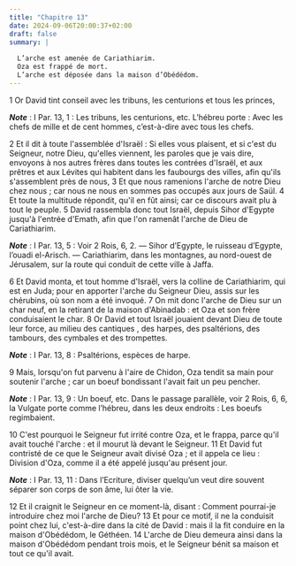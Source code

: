 ```yaml
---
title: "Chapitre 13"
date: 2024-09-06T20:00:37+02:00
draft: false
summary: |
  
  L’arche est amenée de Cariathiarim.
  Oza est frappé de mort.
  L’arche est déposée dans la maison d’Obédédom.
---
```



1 Or David tint conseil avec les tribuns, les centurions et tous les princes,

***Note*** :  I Par. 13, 1 : Les tribuns, les centurions, etc. L’hébreu porte : Avec les chefs de mille et de cent hommes, c’est-à-dire avec tous les chefs.

2 Et il dit à toute l'assemblée d'Israël : Si elles vous plaisent, et si c'est du Seigneur, notre Dieu, qu'elles viennent, les paroles que je vais dire, envoyons à nos autres frères dans toutes les contrées d'Israël, et aux prêtres et aux Lévites qui habitent dans les faubourgs des villes, afin qu'ils s'assemblent près de nous, 3 Et que nous ramenions l'arche de notre Dieu chez nous ; car nous ne nous en sommes pas occupés aux jours de Saül. 4 Et toute la multitude répondit, qu'il en fût ainsi; car ce discours avait plu à tout le peuple. 5 David rassembla donc tout Israël, depuis Sihor d'Egypte jusqu'à l'entrée d'Emath, afin que l'on ramenât l'arche de Dieu de Cariathiarim.

***Note*** :  I Par. 13, 5 : Voir 2 Rois, 6, 2. ― Sihor d’Egypte, le ruisseau d’Egypte, l’ouadi el-Arisch. ― Cariathiarim, dans les montagnes, au nord-ouest de Jérusalem, sur la route qui conduit de cette ville à Jaffa.


6 Et David monta, et tout homme d'Israël, vers la colline de Cariathiarim, qui est en Juda; pour en apporter l'arche du Seigneur Dieu, assis sur les chérubins, où son nom a été invoqué. 7 On mit donc l'arche de Dieu sur un char neuf, en la retirant de la maison d'Abinadab : et Oza et son frère conduisaient le char. 8 Or David et tout Israël jouaient devant Dieu de toute leur force, au milieu des cantiques , des harpes, des psaltérions, des tambours, des cymbales et des trompettes.

***Note*** :  I Par. 13, 8 : Psaltérions, espèces de harpe.


9 Mais, lorsqu'on fut parvenu à l'aire de Chidon, Oza tendit sa main pour soutenir l'arche ; car un boeuf bondissant l'avait fait un peu pencher.

***Note*** :  I Par. 13, 9 : Un boeuf, etc. Dans le passage parallèle, voir 2 Rois, 6, 6, la Vulgate porte comme l’hébreu, dans les deux endroits : Les boeufs regimbaient.

10 C'est pourquoi le Seigneur fut irrité contre Oza, et le frappa, parce qu'il avait touché l'arche : et il mourut là devant le Seigneur. 11 Et David fut contristé de ce que le Seigneur avait divisé Oza ; et il appela ce lieu : Division d'Oza, comme il a été appelé jusqu'au présent jour.

***Note*** :  I Par. 13, 11 : Dans l’Ecriture, diviser quelqu’un veut dire souvent séparer son corps de son âme, lui ôter la vie.

12 Et il craignit le Seigneur en ce moment-là, disant : Comment pourrai-je introduire chez moi l'arche de Dieu? 13 Et pour ce motif, il ne la conduisit point chez lui, c'est-à-dire dans la cité de David : mais il la fit conduire en la maison d'Obédédom, le Géthéen. 14 L'arche de Dieu demeura ainsi dans la maison d'Obédédom pendant trois mois, et le Seigneur bénit sa maison et tout ce qu'il avait.

